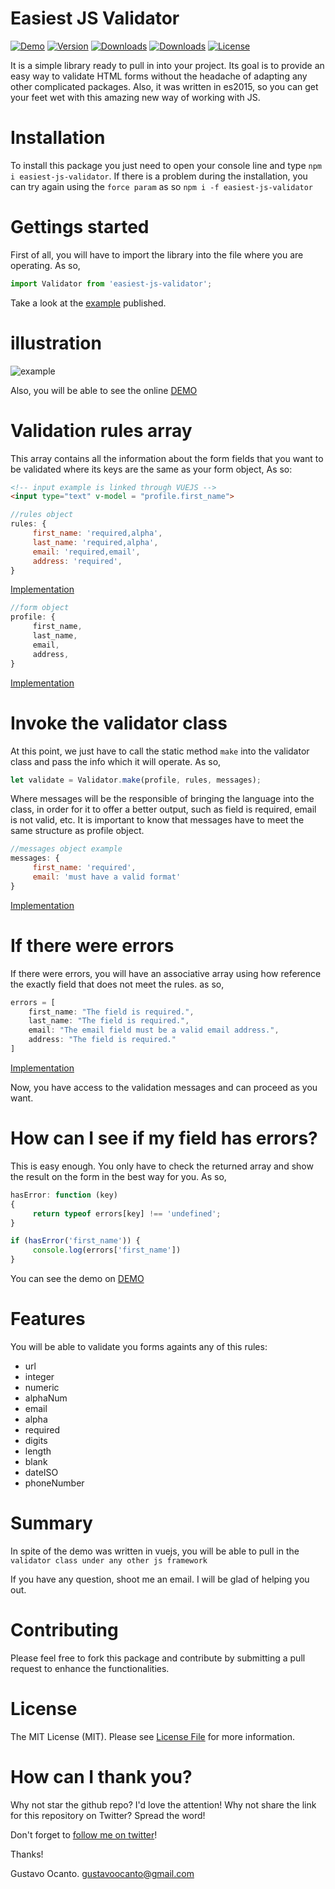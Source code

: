 # Easiest JS Validator

<a href="https://gocanto.github.io/easiest-js-validator/"><img src="https://img.shields.io/badge/online-demo-green.svg" alt="Demo"></a>
<a href="https://www.npmjs.com/package/easiest-js-validator"><img src="https://img.shields.io/npm/v/easiest-js-validator.svg" alt="Version"></a>
<a href="https://www.npmjs.com/package/easiest-js-validator"><img src="https://img.shields.io/npm/dt/easiest-js-validator.svg" alt="Downloads"></a>
<a href="https://www.npmjs.com/package/easiest-js-validator"><img src="https://img.shields.io/npm/dm/easiest-js-validator.svg" alt="Downloads"></a>
<a href="https://github.com/gocanto/easiest-js-validator/blob/development/LICENSE.md"><img src="https://img.shields.io/npm/l/easiest-js-validator.svg" alt="License"></a>

It is a simple library ready to pull in into your project. Its goal is to provide an easy way to validate HTML forms without the headache of adapting any other complicated packages. Also, it was written in es2015, so you can get your feet wet with this amazing new way of working with JS.

# Installation
To install this package you just need to open your console line and type ```npm i easiest-js-validator```. If there is a problem during the installation, you can try again using the ```force param``` as so ```npm i -f easiest-js-validator```


# Gettings started
First of all, you will have to import the library into the file where you are operating. As so,

```js
import Validator from 'easiest-js-validator';
```

Take a look at the <a href="https://github.com/gocanto/easiest-js-validator/blob/development/src/js/demo.js#L2" target="_blank">example</a> published.

# illustration

![example](https://github.com/gocanto/easiest-js-validator/blob/development/src/images/demo.gif)


Also, you will be able to see the online <a href="https://gocanto.github.io/easiest-js-validator/" target="_blank">DEMO</a>


# Validation rules array

This array contains all the information about the form fields that you want to be validated where its keys are the same as your form object, As so:

```html
<!-- input example is linked through VUEJS -->
<input type="text" v-model = "profile.first_name">
```

```js
//rules object
rules: {
     first_name: 'required,alpha',
     last_name: 'required,alpha',
     email: 'required,email',
     address: 'required',
}
```
<a href="https://github.com/gocanto/easiest-js-validator/blob/development/src/js/demo.js#L14" target="_blank">Implementation</a>


```js
//form object
profile: {
     first_name,
     last_name,
     email,
     address,
}
```
<a href="https://github.com/gocanto/easiest-js-validator/blob/development/src/js/demo.js#L12" target="_blank">Implementation</a>



# Invoke the validator class
At this point, we just have to call the static method ```make``` into the validator class and pass the info which it will operate. As so,

```js
let validate = Validator.make(profile, rules, messages);
```

Where messages will be the responsible of bringing the language into the class, in order for it to offer a better output, such as field is required, email is not valid, etc. It is important to know that messages have to meet the same structure as profile object.

```js
//messages object example
messages: {
     first_name: 'required',
     email: 'must have a valid format'
}
```
<a href="https://github.com/gocanto/easiest-js-validator/blob/development/src/js/demo.js#L24" target="_blank">Implementation</a>



# If there were errors

If there were errors, you will have an associative array using how reference the exactly field that does not meet the rules. as so,

```js
errors = [
    first_name: "The field is required.",
    last_name: "The field is required.",
    email: "The email field must be a valid email address.",
    address: "The field is required."
]
```
<a href="https://github.com/gocanto/easiest-js-validator/blob/development/src/js/demo.js#L45" target="_blank">Implementation</a>



Now, you have access to the validation messages and can proceed as you want.

# How can I see if my field has errors?
This is easy enough. You only have to check the returned array and show the result on the form in the best way for you. As so,

```js
hasError: function (key)
{
     return typeof errors[key] !== 'undefined';
}

if (hasError('first_name')) {
     console.log(errors['first_name'])
}

```

You can see the demo on <a href="https://gocanto.github.io/easiest-js-validator/" target="_blank">DEMO</a>


# Features

You will be able to validate you forms againts any of this rules: 

* url
* integer
* numeric
* alphaNum
* email
* alpha
* required
* digits
* length
* blank
* dateISO
* phoneNumber


# Summary
In spite of the demo was written in vuejs, you will be able to pull in the ```validator class under any other js framework``` 

If you have any question, shoot me an email. I will be glad of helping you out.

# Contributing

Please feel free to fork this package and contribute by submitting a pull request to enhance the functionalities.


# License

The MIT License (MIT). Please see [License File](LICENSE.md) for more information.


# How can I thank you?
Why not star the github repo? I'd love the attention! Why not share the link for this repository on Twitter? Spread the word!


Don't forget to [follow me on twitter](https://twitter.com/gocanto)!

Thanks!

Gustavo Ocanto.
gustavoocanto@gmail.com
